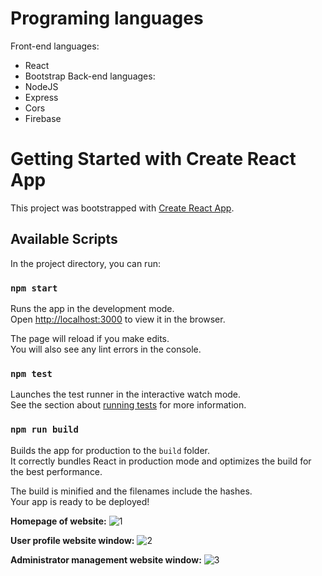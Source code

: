# Programing languages
Front-end languages:
  * React
  * Bootstrap
Back-end languages:
  * NodeJS
  * Express
  * Cors
  * Firebase
# Getting Started with Create React App

This project was bootstrapped with [Create React App](https://github.com/facebook/create-react-app).

## Available Scripts

In the project directory, you can run:

### `npm start`

Runs the app in the development mode.\
Open [http://localhost:3000](http://localhost:3000) to view it in the browser.

The page will reload if you make edits.\
You will also see any lint errors in the console.

### `npm test`

Launches the test runner in the interactive watch mode.\
See the section about [running tests](https://facebook.github.io/create-react-app/docs/running-tests) for more information.

### `npm run build`

Builds the app for production to the `build` folder.\
It correctly bundles React in production mode and optimizes the build for the best performance.

The build is minified and the filenames include the hashes.\
Your app is ready to be deployed!

**Homepage of website:**
![1](https://user-images.githubusercontent.com/58184641/134576450-90281a2b-cf95-41cf-881b-3da6c3afdec1.png)

**User profile website window:**
![2](https://user-images.githubusercontent.com/58184641/134576746-5bb05a49-e330-4abf-9f5d-6515a3ef5bd4.png)

**Administrator management website window:**
![3](https://user-images.githubusercontent.com/58184641/134576851-0ba65312-0d07-4903-ae4f-632f34b033cb.png)
